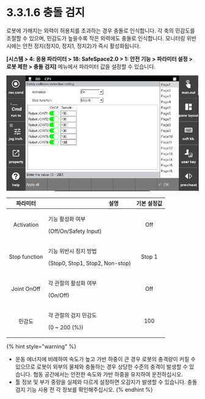 ﻿# 3.3.1.6 충돌 검지

로봇에 가해지는 외력이 허용치를 초과하는 경우 충돌로 인식합니다. 각 축의 민감도를 조절할 수 있으며, 민감도가 높을수록 작은 외력에도 충돌로 인식합니다. 모니터링 위반 시에는 안전 정지(정지0, 정지1, 정지2)가 즉시 활성화됩니다.

**\[시스템 > 4: 응용 파라미터 > 18: SafeSpace2.0 > 1: 안전 기능 > 파라미터 설정 > 로봇 제한 > 충돌 검지]** 메뉴에서 파라미터 값을 설정할 수 있습니다.

![충돌 검지 설정 화면](../../../_assets/col_det.PNG)

| **파라미터** | 　　　　　　　　　**설명**                                                  |  **기본 설정값** |
| :------: | ---------------------------------------------------------------- | :---------: |
| Activation | <p>기능 활성화 여부</p><p>(Off/On/Safety Input)</p> |   Off  |
| Stop function |   <p>기능 위반시 정지 방법</p><p>(Stop0, Stop1, Stop2, Non-stop)</p>  | Stop 1 |
| Joint OnOff |   <p>각 관절의 활성화 여부</p><p>(On/Off)</p>  |  Off |
| 민감도 |   <p>각 관절의 검지 민감도</p><p>(0 ~ 200 (%))</p>  |  100 |

{% hint style="warning" %}
* 운동 에너지에 비례하여 속도가 높고 가반 하중이 큰 경우 로봇의 충격량이 커질 수 있으므로 로봇이 외부의 물체와 충돌하는 경우 상당한 수준의 충격이 발생할 수 있습니다. 협동 공간에서는 안전한 속도와 가반 하중을 유지하여 운전하십시오.
* 툴 정보 및 부가 중량을 실제와 다르게 설정하면 오감지가 발생할 수 있습니다. 충돌 검지 기능 사용 전 각 정보를 확인해주십시오.
{% endhint %}
